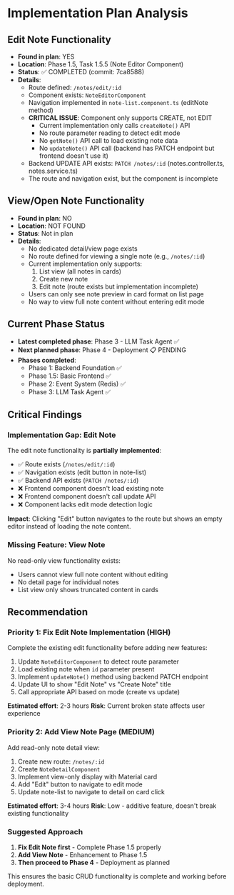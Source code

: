# Implementation Plan Analysis

## Edit Note Functionality
- **Found in plan**: YES
- **Location**: Phase 1.5, Task 1.5.5 (Note Editor Component)
- **Status**: ✅ COMPLETED (commit: 7ca8588)
- **Details**:
  - Route defined: `/notes/edit/:id`
  - Component exists: `NoteEditorComponent`
  - Navigation implemented in `note-list.component.ts` (editNote method)
  - **CRITICAL ISSUE**: Component only supports CREATE, not EDIT
    - Current implementation only calls `createNote()` API
    - No route parameter reading to detect edit mode
    - No `getNote()` API call to load existing note data
    - No `updateNote()` API call (backend has PATCH endpoint but frontend doesn't use it)
  - Backend UPDATE API exists: `PATCH /notes/:id` (notes.controller.ts, notes.service.ts)
  - The route and navigation exist, but the component is incomplete

## View/Open Note Functionality
- **Found in plan**: NO
- **Location**: NOT FOUND
- **Status**: Not in plan
- **Details**:
  - No dedicated detail/view page exists
  - No route defined for viewing a single note (e.g., `/notes/:id`)
  - Current implementation only supports:
    1. List view (all notes in cards)
    2. Create new note
    3. Edit note (route exists but implementation incomplete)
  - Users can only see note preview in card format on list page
  - No way to view full note content without entering edit mode

## Current Phase Status
- **Latest completed phase**: Phase 3 - LLM Task Agent ✅
- **Next planned phase**: Phase 4 - Deployment 📋 PENDING
- **Phases completed**:
  - Phase 1: Backend Foundation ✅
  - Phase 1.5: Basic Frontend ✅
  - Phase 2: Event System (Redis) ✅
  - Phase 3: LLM Task Agent ✅

## Critical Findings

### Implementation Gap: Edit Note
The edit note functionality is **partially implemented**:
- ✅ Route exists (`/notes/edit/:id`)
- ✅ Navigation exists (edit button in note-list)
- ✅ Backend API exists (`PATCH /notes/:id`)
- ❌ Frontend component doesn't load existing note
- ❌ Frontend component doesn't call update API
- ❌ Component lacks edit mode detection logic

**Impact**: Clicking "Edit" button navigates to the route but shows an empty editor instead of loading the note content.

### Missing Feature: View Note
No read-only view functionality exists:
- Users cannot view full note content without editing
- No detail page for individual notes
- List view only shows truncated content in cards

## Recommendation

### Priority 1: Fix Edit Note Implementation (HIGH)
Complete the existing edit functionality before adding new features:
1. Update `NoteEditorComponent` to detect route parameter
2. Load existing note when `id` parameter present
3. Implement `updateNote()` method using backend PATCH endpoint
4. Update UI to show "Edit Note" vs "Create Note" title
5. Call appropriate API based on mode (create vs update)

**Estimated effort**: 2-3 hours
**Risk**: Current broken state affects user experience

### Priority 2: Add View Note Page (MEDIUM)
Add read-only note detail view:
1. Create new route: `/notes/:id`
2. Create `NoteDetailComponent`
3. Implement view-only display with Material card
4. Add "Edit" button to navigate to edit mode
5. Update note-list to navigate to detail on card click

**Estimated effort**: 3-4 hours
**Risk**: Low - additive feature, doesn't break existing functionality

### Suggested Approach
1. **Fix Edit Note first** - Complete Phase 1.5 properly
2. **Add View Note** - Enhancement to Phase 1.5
3. **Then proceed to Phase 4** - Deployment as planned

This ensures the basic CRUD functionality is complete and working before deployment.
